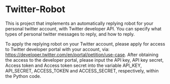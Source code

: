 # Twitter-Robot

This is project that implements an automatically replying robot for your personal twitter account, with Twitter developer API. You can specify what types of personal twitter messages to reply, and how to reply.  

To apply the replying robot on your Twitter account, please apply for access to Twitter developer portal with your account, via: https://developer.twitter.com/en/portal/petition/use-case. After obtaining the access to the developer portal, please input the API key, API key secret, Access token and Access token secret into the variable API_KEY, API_SECRET, ACCESS_TOKEN and ACCESS_SECRET, respectively, within the Python code.  
